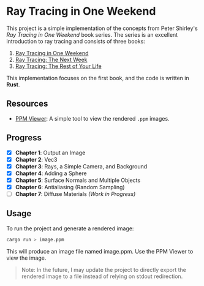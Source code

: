 # Ray Tracing in One Weekend

This project is a simple implementation of the concepts from Peter Shirley's _Ray Tracing in One Weekend_ book series. The series is an excellent introduction to ray tracing and consists of three books:

1. [Ray Tracing in One Weekend](https://raytracing.github.io/books/RayTracingInOneWeekend.html)
2. [Ray Tracing: The Next Week](https://raytracing.github.io/books/RayTracingTheNextWeek.html)
3. [Ray Tracing: The Rest of Your Life](https://raytracing.github.io/books/RayTracingTheRestOfYourLife.html)

This implementation focuses on the first book, and the code is written in **Rust**.

## Resources

-   [PPM Viewer](https://www.cs.rhodes.edu/welshc/COMP141_F16/ppmReader.html): A simple tool to view the rendered `.ppm` images.

## Progress

-   [x] **Chapter 1**: Output an Image
-   [x] **Chapter 2**: Vec3
-   [x] **Chapter 3**: Rays, a Simple Camera, and Background
-   [x] **Chapter 4**: Adding a Sphere
-   [x] **Chapter 5**: Surface Normals and Multiple Objects
-   [x] **Chapter 6**: Antialiasing (Random Sampling)
-   [ ] **Chapter 7**: Diffuse Materials _(Work in Progress)_

## Usage

To run the project and generate a rendered image:

```bash
cargo run > image.ppm
```

This will produce an image file named image.ppm. Use the PPM Viewer to view the image.

> Note: In the future, I may update the project to directly export the rendered image to a file instead of relying on stdout redirection.
